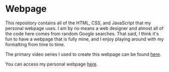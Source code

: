 # Webpage
This repository contains all of the HTML, CSS, and JavaScript that my personal webpage uses. I am by no means a web designer and almost all of the code here comes from random Google searches. That said, I think it's fun to have a webpage that is fully mine, and I enjoy playing around with my formatting from time to time. 

The primary video series I used to create this webpage can be found [here](https://youtube.com/playlist?list=PLoYCgNOIyGAB_8_iq1cL8MVeun7cB6eNc&si=187sawc9rlnnSGMI). 

You can access my personal webpage [here](https://cj-davis99.github.io/index.html). 